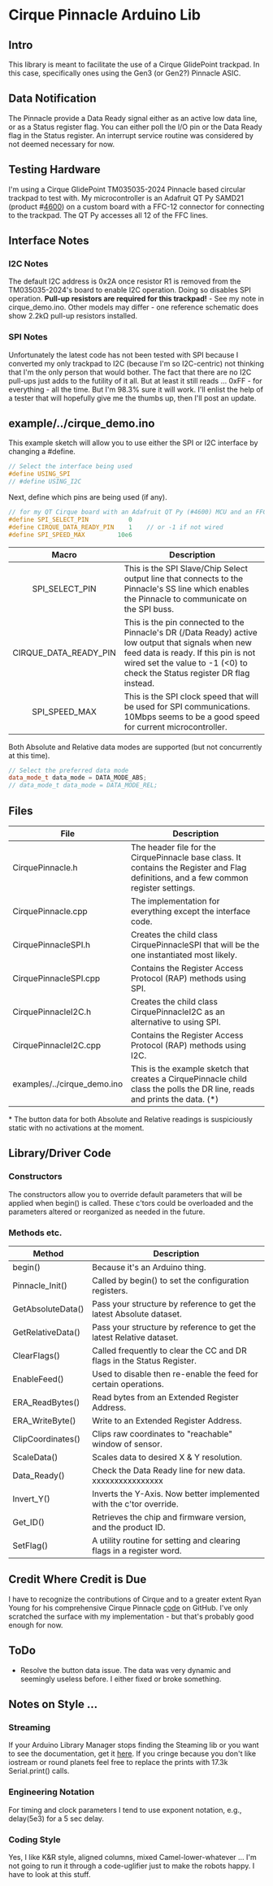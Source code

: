 # Cirque Pinnacle Arduino Lib

## Intro

This library is meant to facilitate the use of a Cirque GlidePoint trackpad. In this case, specifically ones using the Gen3 (or Gen2?) Pinnacle ASIC.

## Data Notification

The Pinnacle provide a Data Ready signal either as an active low data line, or as a Status register flag. You can either poll the I/O pin or the Data Ready flag in the Status register. An interrupt service routine was considered by not deemed necessary for now.

## Testing Hardware

I'm using a Cirque GlidePoint TM035035-2024 Pinnacle based circular trackpad to test with. My microcontroller is an Adafruit QT Py SAMD21 (product #[4600](https://www.adafruit.com/product/4600)) on a custom board with a FFC-12 connector for connecting to the trackpad. The QT Py accesses all 12 of the FFC lines.

## Interface Notes

### I2C Notes

The default I2C address is 0x2A once resistor R1 is removed from the TM035035-2024's board to enable I2C operation. Doing so disables SPI operation. **Pull-up resistors are required for this trackpad!** - See my note in cirque_demo.ino. Other models may differ - one reference schematic does show 2.2kΩ pull-up resistors installed.

### SPI Notes

Unfortunately the latest code has not been tested with SPI because I converted my only trackpad to I2C (because  I'm so I2C-centric) not thinking that I'm the only person that would bother. The fact that there are no I2C pull-ups just adds to the futility of it all. But at least it still reads ... 0xFF - for everything - all the time. But I'm 98.3% sure it will work. I'll enlist the help of a tester that will hopefully give me the thumbs up, then I'll post an update.

## example/../cirque_demo.ino

This example sketch will allow you to use either the SPI or I2C interface by changing a #define.

```c++
// Select the interface being used
#define USING_SPI
// #define USING_I2C
```

Next, define which pins are being used (if any).

```c++
// for my QT Cirque board with an Adafruit QT Py (#4600) MCU and an FFC-12 connector
#define SPI_SELECT_PIN           0
#define CIRQUE_DATA_READY_PIN    1    // or -1 if not wired
#define SPI_SPEED_MAX         10e6
```

|         Macro         | Description                                                  |
| :-------------------: | ------------------------------------------------------------ |
|    SPI_SELECT_PIN     | This is the SPI Slave/Chip Select output line that connects to the Pinnacle's SS line which enables the Pinnacle to communicate on the SPI buss. |
| CIRQUE_DATA_READY_PIN | This is the pin connected to the Pinnacle's DR (/Data Ready) active low output that signals when new feed data is ready. If this pin is not wired set the value to -1 (<0) to check the Status register DR flag instead. |
|     SPI_SPEED_MAX     | This is the SPI clock speed that will be used for SPI communications. 10Mbps seems to be a good speed for current microcontroller. |

Both Absolute and Relative data modes are supported (but not concurrently at this time).

```c++
// Select the preferred data mode
data_mode_t data_mode = DATA_MODE_ABS;
// data_mode_t data_mode = DATA_MODE_REL;
```

## Files

| File                        | Description                                                  |
| --------------------------- | ------------------------------------------------------------ |
| CirquePinnacle.h            | The header file for the CirquePinnacle base class. It contains the Register and Flag definitions, and a few common register settings. |
| CirquePinnacle.cpp          | The implementation for everything except the interface code. |
| CirquePinnacleSPI.h         | Creates the child class CirquePinnacleSPI that will be the one instantiated most likely. |
| CirquePinnacleSPI.cpp       | Contains the Register Access Protocol (RAP) methods using SPI. |
| CirquePinnacleI2C.h         | Creates the child class CirquePinnacleI2C as an alternative to using SPI. |
| CirquePinnacleI2C.cpp       | Contains the Register Access Protocol (RAP) methods using I2C. |
| examples/../cirque_demo.ino | This is the example sketch that creates a CirquePinnacle child class the polls the DR line, reads and prints the data. (*) |

\* The button data for both Absolute and Relative readings is suspiciously static with no activations at the moment.

## Library/Driver Code

### Constructors

The constructors allow you to override default parameters that will be applied when begin() is called. These c'tors could be overloaded and the parameters altered or reorganized as needed in the future.

### Methods etc.

| Method            | Description                                                  |
| ----------------- | ------------------------------------------------------------ |
| begin()           | Because it's an Arduino thing.                               |
| Pinnacle_Init()   | Called by begin() to set the configuration registers.        |
| GetAbsoluteData() | Pass your structure by reference to get the latest Absolute dataset. |
| GetRelativeData() | Pass your structure by reference to get the latest Relative dataset. |
| ClearFlags()      | Called frequently to clear the CC and DR flags in the Status Register. |
| EnableFeed()      | Used to disable then re-enable the feed for certain operations. |
| ERA_ReadBytes()   | Read bytes from an Extended Register Address.                |
| ERA_WriteByte()   | Write to an Extended Register Address.                       |
| ClipCoordinates() | Clips raw coordinates to "reachable" window of sensor.       |
| ScaleData()       | Scales data to desired X & Y resolution.                     |
| Data_Ready()      | Check the Data Ready line for new data. xxxxxxxxxxxxxxxx     |
| Invert_Y()        | Inverts the Y-Axis. Now better implemented with the c'tor override. |
| Get_ID()          | Retrieves the chip and firmware version, and the product ID. |
| SetFlag()         | A utility routine for setting and clearing flags in a register word. |

## Credit Where Credit is Due

I have to recognize the contributions of Cirque and to a greater extent Ryan Young for his comprehensive Cirque Pinnacle [code](https://github.com/ryanayoung/projectSpigot) on GitHub. I've only scratched the surface with my implementation - but that's probably good enough for now.

## ToDo

* Resolve the button data issue. The data was very dynamic and seemingly useless before. I either fixed or broke something.

## Notes on Style ...

### Streaming

If your Arduino Library Manager stops finding the Steaming lib or you want to see the documentation, get it [here](https://github.com/janelia-arduino/Streaming). If you cringe because you don't like iostream or round planets feel free to replace the prints with 17.3k Serial.print() calls.

### Engineering Notation

For timing and clock parameters I tend to use exponent notation, e.g., delay(5e3) for a 5 sec delay.

### Coding Style

Yes, I like K&R style, aligned columns, mixed Camel-lower-whatever ...  I'm not going to run it through a code-uglifier just to make the robots happy. I have to look at this stuff.
